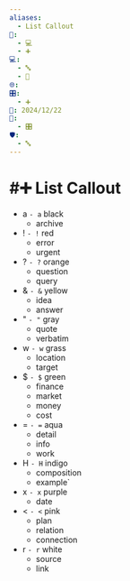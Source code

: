 ```yaml
---
aliases:
  - List Callout
📁:
  - 💻
  - ➕
💻:
  - 🔤
  - 💟
🌐: 
🎛️:
  - ➕
📅: 2024/12/22
🔀:
  - 🎛️
🛡️:
  - 🔤
---
```

# #➕ List Callout

- a `- a` black
	- archive
- ! `- !` red
	- error
	- urgent
- ? `- ?` orange
	- question
	- query
- & `- &` yellow
	- idea
	- answer
- " `- "` gray
	- quote
	- verbatim
- w `- w` grass
	- location
	- target
- $ `- $` green
	- finance
	- market
	- money
	- cost
- = `- =` aqua
	- detail
	- info
	- work
- H `- H` indigo
	- composition
	- example`
- x `- x` purple
	- date
- < `- <` pink
	- plan
	- relation
	- connection
- r `- r` white
	- source
	- link